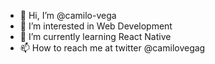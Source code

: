 - 👋 Hi, I’m @camilo-vega
- 👀 I’m interested in Web Development
- 🌱 I’m currently learning React Native
- 📫 How to reach me at twitter @camilovegag

<!---
camilo-vega/camilo-vega is a ✨ special ✨ repository because its `README.md` (this file) appears on your GitHub profile.
You can click the Preview link to take a look at your changes.
--->
